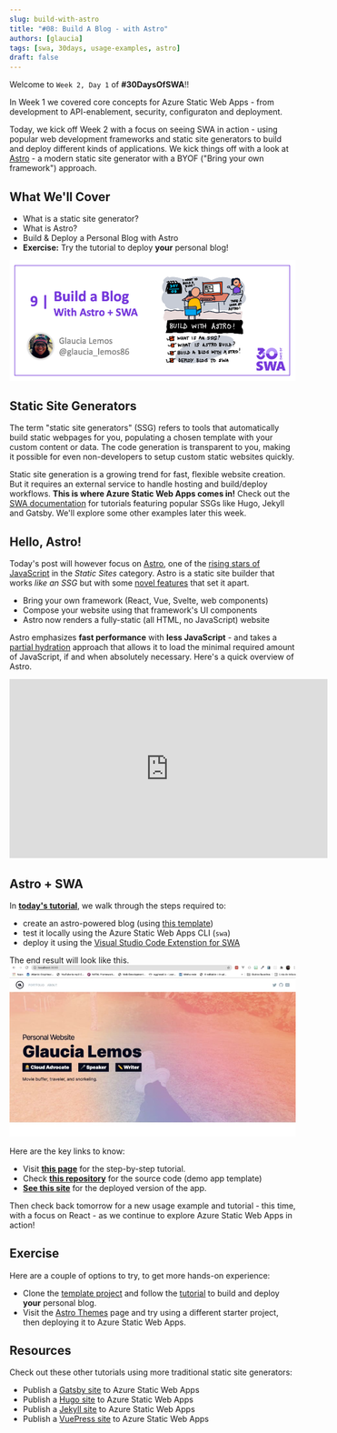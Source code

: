 ```yaml
---
slug: build-with-astro
title: "#08: Build A Blog - with Astro"
authors: [glaucia]
tags: [swa, 30days, usage-examples, astro]
draft: false
---
```


Welcome to `Week 2, Day 1` of **#30DaysOfSWA**!! 

In Week 1 we covered core concepts for Azure Static Web Apps - from development to API-enablement, security, configuraton and deployment.

Today, we kick off Week 2 with a focus on seeing SWA in action - using popular web development frameworks and static site generators to build and deploy different kinds of applications. We kick things off with a look at [Astro](https://astro.build) - a modern static site generator with a BYOF ("Bring your own framework") approach.


## What We'll Cover
 * What is a static site generator?
 * What is Astro?
 * Build & Deploy a Personal Blog with Astro
 * **Exercise:** Try the tutorial to deploy **your** personal blog!

![Build a Blog with Astro + SWA](../static/img/series/08-banner.png)

## Static Site Generators

The term "static site generators" (SSG) refers to tools that automatically build static webpages for you, populating a chosen template with your custom content or data. The code generation is transparent to you, making it possible for even non-developers to setup custom static websites quickly. 

Static site generation is a growing trend for fast, flexible website creation. But it requires an external service to handle hosting and build/deploy workflows. **This is where Azure Static Web Apps comes in!** Check out the [SWA documentation](https://docs.microsoft.com/en-us/azure/static-web-apps/publish-gatsby) for tutorials featuring popular SSGs like Hugo, Jekyll and Gatsby. We'll explore some other examples later this week.

## Hello, Astro!

Today's post will however focus on [Astro](https://astro.build/blog/introducing-astro), one of the [rising stars of JavaScript](https://risingstars.js.org/2021/en#section-ssg) in the _Static Sites_ category. Astro is a static site builder that works _like an SSG_ but with some [novel features](https://astro.build/blog/introducing-astro) that set it apart. 
 * Bring your own framework (React, Vue, Svelte, web components)
 * Compose your website using that framework's UI components
 * Astro now renders a fully-static (all HTML, no JavaScript) website

Astro emphasizes **fast performance** with **less JavaScript** - and takes a [partial hydration](https://www.patterns.dev/posts/progressive-hydration/) approach that allows it to load the minimal required amount of JavaScript, if and when absolutely necessary. Here's a quick overview of Astro.

<iframe  width="560" height="315" frameborder="0" allowfullscreen src="https://www.youtube.com/embed/dsTXcSeAZq8" title="YouTube video player" frameborder="0" allow="accelerometer; autoplay; clipboard-write; encrypted-media; gyroscope; picture-in-picture" ></iframe>


## Astro + SWA

In **[today's tutorial](https://dev.to/azure/building-applications-with-astro-build-azure-static-web-apps-cli-a20)**, we walk through the steps required to:
 * create an astro-powered blog (using [this template](tttps://github.com/glaucia86/astro-swa-demo))
 * test it locally using the Azure Static Web Apps CLI (`swa`)
 * deploy it using the [Visual Studio Code Extenstion for SWA](https://marketplace.visualstudio.com/items?itemName=ms-azuretools.vscode-azurestaticwebapps) 

The end result will look like this. 
![Personal Blog with Astro](../static/img/series/08-astro.jpeg)

Here are the key links to know:
 *  Visit **[this page](https://dev.to/azure/building-applications-with-astro-build-azure-static-web-apps-cli-a20)** for the step-by-step tutorial.
 * Check **[this repository](tttps://github.com/glaucia86/astro-swa-demo)** for the source code (demo app template)
 * **[See this site](https://yellow-grass-008f2c710.azurestaticapps.net/)** for the deployed version of the app.

Then check back tomorrow for a new usage example and tutorial - this time, with a focus on React - as we continue to explore Azure Static Web Apps in action!


## Exercise

Here are a couple of options to try, to get more hands-on experience:

* Clone the [template project](https://github.com/glaucia86/astro-swa-demo.git) and follow the [tutorial](https://dev.to/azure/building-applications-with-astro-build-azure-static-web-apps-cli-a20) to build and deploy **your** personal blog.
* Visit the [Astro Themes](https://astro.build/themes/) page and try using a different starter project, then deploying it to Azure Static Web Apps.


## Resources

Check out these other tutorials using more traditional static site generators:
 * Publish a [Gatsby site](https://docs.microsoft.com/en-us/azure/static-web-apps/publish-gatsby) to Azure Static Web Apps
 * Publish a [Hugo site](https://docs.microsoft.com/en-us/azure/static-web-apps/publish-hugo) to Azure Static Web Apps
 * Publish a [Jekyll site](https://docs.microsoft.com/en-us/azure/static-web-apps/publish-jekyll) to Azure Static Web Apps
 * Publish a [VuePress site](https://docs.microsoft.com/en-us/azure/static-web-apps/publish-vuepress) to Azure Static Web Apps